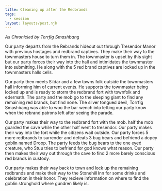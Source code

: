 ```yaml
---
title: Cleaning up after the Redbrands
tags:
  - session
layout: layouts/post.njk
---
```


_As Chronicled by Torrfig Smashbang_

Our party departs from the Rebrands hideout out through Tresendor Manor with previous hostages and redbrand captives. They make their way to the townmasters house to turn them in. The townmaster is upset by this sight but our party forces their way into the hall and intimidates the townmaster into submitting. He along with the 5 red brand captives are locked up in the townmasters halls cells.

Our party then meets Sildar and a few towns folk outside the townmasters hall informing him of current events. He supports the townmaster being locked up and is ready to storm the redbrand fort with townfolk and edermath. The party and the mob go to the sleeping giant to find any remaining red brands, but find none. The silver tongued devil, Torrfig Smashbang was able to woo the bar wench into letting our party know when the rebrand patrons left after seeing the parade.

Our party makes their way to the redbrand fort with the mob. half the mob guarded the cave while the other half went to tresendor. Our party makes their way into the fort while the citizens wait outside. Our party forces 5 more redbrands to surrender and defeats 3 bug bears and befriend a dopey goblin named Droop. The party feeds the bug bears to the one eyed creature, who Stuu tries to befriend for god knows what reason. Our party then makes their way out through the cave to find 2 more barely conscious red brands in custody.

Our party makes their way back to town and lock up the remaining redbrands and make their way to the Stonehill Inn for some drinks and celebration in their honor. They recieve information on where to find the goblin stronghold where gundren likely is.
